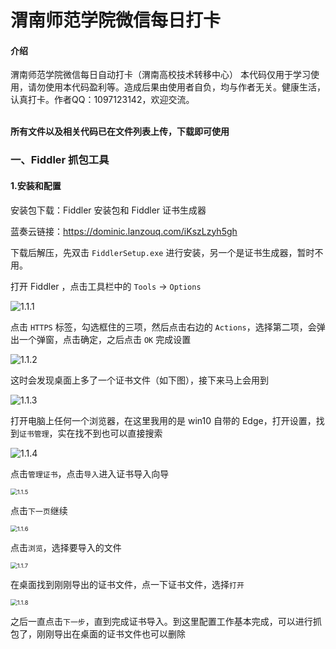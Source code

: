 # 渭南师范学院微信每日打卡

#### 介绍
渭南师范学院微信每日自动打卡（渭南高校技术转移中心）
本代码仅用于学习使用，请勿使用本代码盈利等。造成后果由使用者自负，均与作者无关。健康生活，认真打卡。作者QQ：1097123142，欢迎交流。

​	
     **所有文件以及相关代码已在文件列表上传，下载即可使用**

### 一、Fiddler 抓包工具

#### 1.安装和配置

安装包下载：Fiddler 安装包和 Fiddler 证书生成器

蓝奏云链接：https://dominic.lanzouq.com/iKszLzyh5gh

下载后解压，先双击 `FiddlerSetup.exe` 进行安装，另一个是证书生成器，暂时不用。

打开 Fiddler ，点击工具栏中的 `Tools` → `Options`

<img src="https://gitee.com/dominic548/picgo/raw/master/Typora/image-20210802134532161-1627956867319.png" alt="1.1.1"  />

点击 `HTTPS` 标签，勾选框住的三项，然后点击右边的 `Actions`，选择第二项，会弹出一个弹窗，点击确定，之后点击 `OK` 完成设置

<img src="https://gitee.com/dominic548/picgo/raw/master/Typora/image-20210802140021903.png" alt="1.1.2"  />

这时会发现桌面上多了一个证书文件（如下图），接下来马上会用到

<img src="https://gitee.com/dominic548/picgo/raw/master/Typora/image-20210802140437482.png" alt="1.1.3"  />

打开电脑上任何一个浏览器，在这里我用的是 win10 自带的 Edge，打开设置，找到`证书管理`，实在找不到也可以直接搜索

<img src="https://gitee.com/dominic548/picgo/raw/master/Typora/image-20210802140839373.png" alt="1.1.4"  />

点击`管理证书`，点击`导入`进入证书导入向导

<img src="https://gitee.com/dominic548/picgo/raw/master/Typora/image-20210802141018230.png" alt="1.1.5" style="zoom:67%;" />

点击`下一页`继续

<img src="https://gitee.com/dominic548/picgo/raw/master/Typora/image-20210802141144696.png" alt="1.1.6" style="zoom:67%;" />

点击`浏览`，选择要导入的文件

<img src="https://gitee.com/dominic548/picgo/raw/master/Typora/image-20210802141332680.png" alt="1.1.7" style="zoom:67%;" />

在桌面找到刚刚导出的证书文件，点一下证书文件，选择`打开`

<img src="https://gitee.com/dominic548/picgo/raw/master/Typora/image-20210802141716446.png" alt="1.1.8" style="zoom:67%;" />

之后一直点击`下一步`，直到完成证书导入。到这里配置工作基本完成，可以进行抓包了，刚刚导出在桌面的证书文件也可以删除
